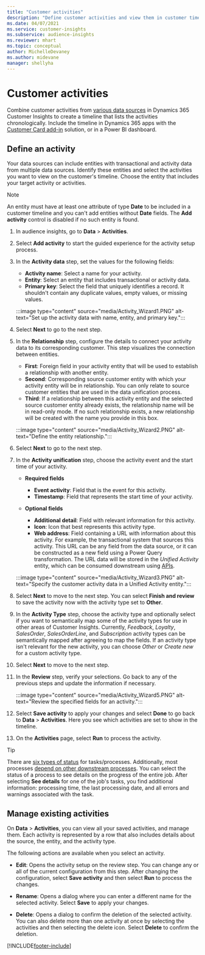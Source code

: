 ```yaml
---
title: "Customer activities"
description: "Define customer activities and view them in customer timeline." 
ms.date: 04/07/2021
ms.service: customer-insights
ms.subservice: audience-insights
ms.reviewer: mhart
ms.topic: conceptual
author: MichelleDevaney
ms.author: midevane
manager: shellyha
---
```


# Customer activities

Combine customer activities from [various data sources](data-sources.md) in Dynamics 365 Customer Insights to create a timeline that lists the activities chronologically. Include the timeline in Dynamics 365 apps with the [Customer Card add-in](customer-card-add-in.md) solution, or in a Power BI dashboard.

## Define an activity

Your data sources can include entities with transactional and activity data from multiple data sources. Identify these entities and select the activities you want to view on the customer's timeline. Choose the entity that includes your target activity or activities.

> [!NOTE]
> An entity must have at least one attribute of type **Date** to be included in a customer timeline and you can't add entities without **Date** fields. The **Add activity** control is disabled if no such entity is found.

1. In audience insights, go to **Data** > **Activities**.

1. Select **Add activity** to start the guided experience for the activity setup process.

1. In the **Activity data** step, set the values for the following fields:

   - **Activity name**: Select a name for your activity.
   - **Entity**: Select an entity that includes transactional or activity data.
   - **Primary key**: Select the field that uniquely identifies a record. It shouldn't contain any duplicate values, empty values, or missing values.

   :::image type="content" source="media/Activity_Wizard1.PNG" alt-text="Set up the activity data with name, entity, and primary key.":::

1. Select **Next** to go to the next step.

1. In the **Relationship** step, configure the details to connect your activity data to its corresponding customer. This step visualizes the connection between entities.  

   - **First**: Foreign field in your activity entity that will be used to establish a relationship with another entity.
   - **Second**: Corresponding source customer entity with which your activity entity will be in relationship. You can only relate to source customer entities that are used in the data unification process.
   - **Third**: If a relationship between this activity entity and the selected source customer entity already exists, the relationship name will be in read-only mode. If no such relationship exists, a new relationship will be created with the name you provide in this box.

   :::image type="content" source="media/Activity_Wizard2.PNG" alt-text="Define the entity relationship.":::

1. Select **Next** to go to the next step. 

1. In the **Activity unification** step, choose the activity event and the start time of your activity. 
   - **Required fields**
      - **Event activity**: Field that is the event for this activity.
      - **Timestamp**: Field that represents the start time of your activity.

   - **Optional fields**
      - **Additional detail**: Field with relevant information for this activity.
      - **Icon**: Icon that best represents this activity type.
      - **Web address**: Field containing a URL with information about this activity. For example, the transactional system that sources this activity. This URL can be any field from the data source, or it can be constructed as a new field using a Power Query transformation. The URL data will be stored in the *Unified Activity* entity, which can be consumed downstream using [APIs](apis.md).
   
   :::image type="content" source="media/Activity_Wizard3.PNG" alt-text="Specify the customer activity data in a Unified Activity entity.":::

1. Select **Next** to move to the next step. You can select **Finish and review** to save the activity now with the activity type set to **Other**. 

1. In the **Activity Type** step, choose the activity type and optionally select if you want to semantically map some of the activity types for use in other areas of Customer Insights. Currently, *Feedback*, *Loyalty*, *SalesOrder*, *SalesOrderLine*, and *Subscription* activity types can be semantically mapped after agreeing to map the fields. If an activity type isn't relevant for the new activity, you can choose *Other* or *Create new* for a custom activity type.

1. Select **Next** to move to the next step. 

1. In the **Review** step, verify your selections. Go back to any of the previous steps and update the information if necessary.

   :::image type="content" source="media/Activity_Wizard5.PNG" alt-text="Review the specified fields for an activity.":::
   
1. Select **Save activity** to apply your changes and select **Done** to go back to **Data** > **Activities**. Here you see which activities are set to show in the timeline. 

1. On the **Activities** page, select **Run** to process the activity. 

> [!TIP]
> There are [six types of status](system.md#status-types) for tasks/processes. Additionally, most processes [depend on other downstream processes](system.md#refresh-policies). You can select the status of a process to see details on the progress of the entire job. After selecting **See details** for one of the job's tasks, you find additional information: processing time, the last processing date, and all errors and warnings associated with the task.


## Manage existing activities

On **Data** > **Activities**, you can view all your saved activities, and manage them. Each activity is represented by a row that also includes details about the source, the entity, and the activity type.

The following actions are available when you select an activity. 

- **Edit**: Opens the activity setup on the review step. You can change any or all of the current configuration from this step. After changing the configuration, select **Save activity** and then select **Run** to process the changes.

- **Rename**: Opens a dialog where you can enter a different name for the selected activity. Select **Save** to apply your changes.

- **Delete**: Opens a dialog to confirm the deletion of the selected activity. You can also delete more than one activity at once by selecting the activities and then selecting the delete icon. Select **Delete** to confirm the deletion.

[!INCLUDE[footer-include](../includes/footer-banner.md)]
